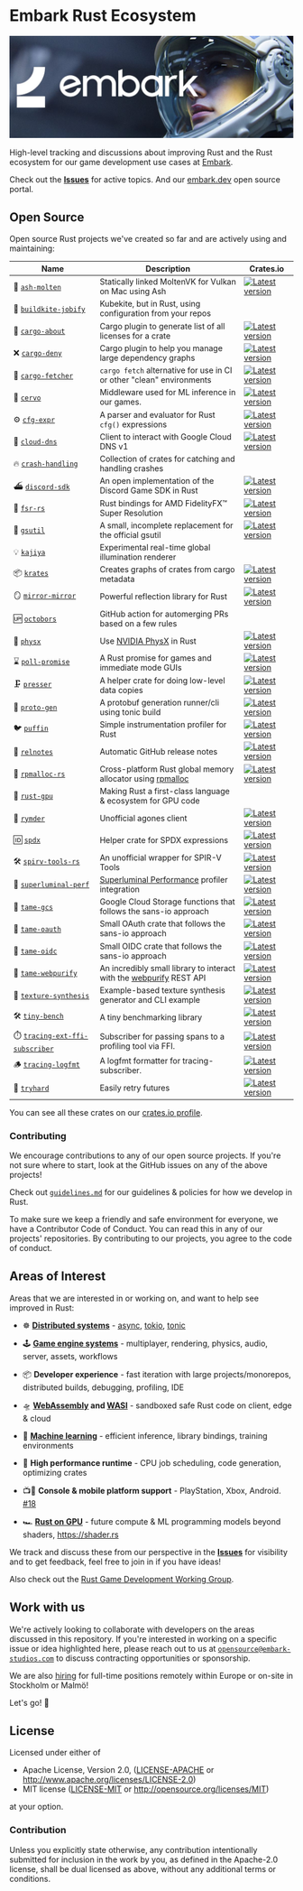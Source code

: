 # Embark Rust Ecosystem

[![Embark logo](media/embark-logo-bg.jpg)](http://embark.games)

High-level tracking and discussions about improving Rust and the Rust ecosystem for our game development use cases at [Embark](http://embark.games).

Check out the __[Issues](https://github.com/EmbarkStudios/rust-ecosystem/issues)__ for active topics. And our [embark.dev](https://embark.dev) open source portal.

## Open Source

Open source Rust projects we've created so far and are actively using and maintaining:

Name | Description | Crates.io
--- | --- | ---
🌋 [`ash-molten`](https://github.com/EmbarkStudios/ash-molten.git) | Statically linked MoltenVK for Vulkan on Mac using Ash | [![Latest version](https://img.shields.io/crates/v/ash-molten.svg)](https://crates.io/crates/ash-molten)
👷 [`buildkite-jobify`](https://github.com/EmbarkStudios/buildkite-jobify) | Kubekite, but in Rust, using configuration from your repos
📜 [`cargo-about`](https://github.com/EmbarkStudios/cargo-about) | Cargo plugin to generate list of all licenses for a crate | [![Latest version](https://img.shields.io/crates/v/cargo-about.svg)](https://crates.io/crates/cargo-about)
❌ [`cargo-deny`](https://github.com/EmbarkStudios/cargo-deny) | Cargo plugin to help you manage large dependency graphs | [![Latest version](https://img.shields.io/crates/v/cargo-deny.svg)](https://crates.io/crates/cargo-deny)
🎁 [`cargo-fetcher`](https://github.com/EmbarkStudios/cargo-fetcher) | `cargo fetch` alternative for use in CI or other "clean" environments | [![Latest version](https://img.shields.io/crates/v/cargo-fetcher.svg)](https://crates.io/crates/cargo-fetcher)
🧠 [`cervo`](https://github.com/EmbarkStudios/cervo) | Middleware used for ML inference in our games. | [![Latest version](https://img.shields.io/crates/v/cervo.svg)](https://crates.io/crates/cervo)
⚙️ [`cfg-expr`](https://github.com/EmbarkStudios/cfg-expr) | A parser and evaluator for Rust `cfg()` expressions | [![Latest version](https://img.shields.io/crates/v/cfg-expr.svg)](https://crates.io/crates/cfg-expr)
📒 [`cloud-dns`](https://github.com/EmbarkStudios/cloud-dns) | Client to interact with Google Cloud DNS v1 | [![Latest version](https://img.shields.io/crates/v/cloud-dns.svg)](https://crates.io/crates/cloud-dns) |
🔥 [`crash-handling`](https://github.com/EmbarkStudios/crash-handling) | Collection of crates for catching and handling crashes
⛴️ [`discord-sdk`](https://github.com/EmbarkStudios/discord-sdk) | An open implementation of the Discord Game SDK in Rust | [![Latest version](https://img.shields.io/crates/v/discord-sdk.svg)](https://crates.io/crates/discord-sdk)
🌉 [`fsr-rs`](https://github.com/EmbarkStudios/fsr-rs) | Rust bindings for AMD FidelityFX™ Super Resolution | [![Latest version](https://img.shields.io/crates/v/fsr.svg)](https://crates.io/crates/fsr)
🚙 [`gsutil`](https://github.com/EmbarkStudios/gsutil) | A small, incomplete replacement for the official gsutil | [![Latest version](https://img.shields.io/crates/v/gsutil.svg)](https://crates.io/crates/gsutil)
💡 [`kajiya`](https://github.com/EmbarkStudios/kajiya) | Experimental real-time global illumination renderer
📦 [`krates`](https://github.com/EmbarkStudios/krates) | Creates graphs of crates from cargo metadata | [![Latest version](https://img.shields.io/crates/v/krates.svg)](https://crates.io/crates/krates)
🪞 [`mirror-mirror`](https://github.com/EmbarkStudios/mirror-mirror) | Powerful reflection library for Rust | [![Latest version](https://img.shields.io/crates/v/mirror-mirror.svg)](https://crates.io/crates/mirror-mirror)
🆙 [`octobors`](https://github.com/EmbarkStudios/octobors) | GitHub action for automerging PRs based on a few rules
🎳 [`physx`](https://github.com/EmbarkStudios/physx-rs) | Use [NVIDIA PhysX](https://github.com/NVIDIAGameWorks/PhysX) in Rust | [![Latest version](https://img.shields.io/crates/v/physx.svg)](https://crates.io/crates/physx)
⌛ [`poll-promise`](https://github.com/EmbarkStudios/poll-promise) | A Rust promise for games and immediate mode GUIs | [![Latest version](https://img.shields.io/crates/v/poll-promise.svg)](https://crates.io/crates/poll-promise)
🗜 [`presser`](https://github.com/EmbarkStudios/presser) | A helper crate for doing low-level data copies | [![Latest version](https://img.shields.io/crates/v/presser.svg)](https://crates.io/crates/presser)
💠 [`proto-gen`](https://github.com/EmbarkStudios/proto-gen) | A protobuf generation runner/cli using tonic build | [![Latest version](https://img.shields.io/crates/v/proto-gen.svg)](https://crates.io/crates/proto-gen)
🐦 [`puffin`](https://github.com/EmbarkStudios/puffin) | Simple instrumentation profiler for Rust | [![Latest version](https://img.shields.io/crates/v/puffin.svg)](https://crates.io/crates/puffin)
📓 [`relnotes`](https://github.com/EmbarkStudios/relnotes) | Automatic GitHub release notes | [![Latest version](https://img.shields.io/crates/v/relnotes.svg)](https://crates.io/crates/relnotes)
🐏 [`rpmalloc-rs`](https://github.com/EmbarkStudios/rpmalloc-rs) | Cross-platform Rust global memory allocator using [rpmalloc](https://github.com/rampantpixels/rpmalloc) | [![Latest version](https://img.shields.io/crates/v/rpmalloc.svg)](https://crates.io/crates/rpmalloc)
🐉 [`rust-gpu`](https://github.com/EmbarkStudios/rust-gpu) |  Making Rust a first-class language & ecosystem for GPU code |
🌌 [`rymder`](https://github.com/EmbarkStudios/rymder) | Unofficial agones client | [![Latest version](https://img.shields.io/crates/v/rymder.svg)](https://crates.io/crates/rymder)
🆔 [`spdx`](https://github.com/EmbarkStudios/spdx) | Helper crate for SPDX expressions | [![Latest version](https://img.shields.io/crates/v/spdx.svg)](https://crates.io/crates/spdx)
🛠 [`spirv-tools-rs`](https://github.com/EmbarkStudios/spirv-tools-rs) | An unofficial wrapper for SPIR-V Tools | [![Latest version](https://img.shields.io/crates/v/spirv-tools.svg)](https://crates.io/crates/spirv-tools)
🔆 [`superluminal-perf`](https://github.com/EmbarkStudios/superluminal-perf-rs) | [Superluminal Performance](http://superluminal.eu) profiler integration | [![Latest version](https://img.shields.io/crates/v/superluminal-perf.svg)](https://crates.io/crates/superluminal-perf)
📂 [`tame-gcs`](https://github.com/EmbarkStudios/tame-gcs) | Google Cloud Storage functions that follows the sans-io approach | [![Latest version](https://img.shields.io/crates/v/tame-gcs.svg)](https://crates.io/crates/tame-gcs)
🔐 [`tame-oauth`](https://github.com/EmbarkStudios/tame-oauth) | Small OAuth crate that follows the sans-io approach | [![Latest version](https://img.shields.io/crates/v/tame-oauth.svg)](https://crates.io/crates/tame-oauth)
🧬 [`tame-oidc`](https://github.com/EmbarkStudios/tame-oidc) | Small OIDC crate that follows the sans-io approach | [![Latest version](https://img.shields.io/crates/v/tame-oidc.svg)](https://crates.io/crates/tame-oidc)
💩 [`tame-webpurify`](https://github.com/EmbarkStudios/tame-webpurify) | An incredibly small library to interact with the [webpurify](https://www.webpurify.com/documentation/) REST API | [![Latest version](https://img.shields.io/crates/v/tame-webpurify.svg)](https://crates.io/crates/tame-webpurify)
🎨 [`texture-synthesis`](https://github.com/EmbarkStudios/texture-synthesis) | Example-based texture synthesis generator and CLI example | [![Latest version](https://img.shields.io/crates/v/texture-synthesis.svg)](https://crates.io/crates/texture-synthesis)
🛠 [`tiny-bench`](https://github.com/EmbarkStudios/tiny-bench) | A tiny benchmarking library | [![Latest version](https://img.shields.io/crates/v/tiny-bench.svg)](https://crates.io/crates/tiny-bench)  
⏱️ [`tracing-ext-ffi-subscriber`](https://github.com/EmbarkStudios/tracing-ext-ffi-subscriber) | Subscriber for passing spans to a profiling tool via FFI. | [![Latest version](https://img.shields.io/crates/v/tracing-ext-ffi-subscriber.svg)](https://crates.io/crates/tracing-ext-ffi-subscriber)
🪵️ [`tracing-logfmt`](https://github.com/EmbarkStudios/tracing-logfmt) | A logfmt formatter for tracing-subscriber. | [![Latest version](https://img.shields.io/crates/v/tracing-logfmt.svg)](https://crates.io/crates/tracing-logfmt)
💫 [`tryhard`](https://github.com/EmbarkStudios/tryhard) | Easily retry futures | [![Latest version](https://img.shields.io/crates/v/tryhard.svg)](https://crates.io/crates/tryhard)

You can see all these crates on our [crates.io profile](https://crates.io/users/embark-studios).

### Contributing

We encourage contributions to any of our open source projects. If you're not sure where to start, look at the GitHub issues on any of the above projects!

Check out [`guidelines.md`](guidelines.md) for our guidelines & policies for how we develop in Rust.

To make sure we keep a friendly and safe environment for everyone, we have a Contributor Code of Conduct. You can read this in any of our projects' repositories. By contributing to our projects, you agree to the code of conduct.

## Areas of Interest

Areas that we are interested in or working on, and want to help see improved in Rust:

* ☸ __[Distributed systems](https://areweasyncyet.rs/)__ - [async](https://rust-lang.github.io/async-book/), [tokio](https://tokio.rs/), [tonic](https://github.com/hyperium/tonic)

* 🕹️ __[Game engine systems](http://arewegameyet.com/)__ - multiplayer, rendering, physics, audio, server, assets, workflows

* 📦 __Developer experience__ - fast iteration with large projects/monorepos, distributed builds, debugging, profiling, IDE

* 🛸 __[WebAssembly](https://webassembly.org/) and [WASI](https://hacks.mozilla.org/2019/03/standardizing-wasi-a-webassembly-system-interface/)__ - sandboxed safe Rust code on client, edge & cloud

* 🤖 __[Machine learning](http://www.arewelearningyet.com/)__ - efficient inference, library bindings, training environments

* 🚀 __High performance runtime__ - CPU job scheduling, code generation, optimizing crates

* 📺📱 __Console & mobile platform support__ - PlayStation, Xbox, Android. [#18](https://github.com/EmbarkStudios/rust-ecosystem/issues/18)

* 🏎 [__Rust on GPU__](https://shader.rs) - future compute & ML programming models beyond shaders, <https://shader.rs>

We track and discuss these from our perspective in the __[Issues](https://github.com/EmbarkStudios/rust-ecosystem/issues)__ for visibility and to get feedback, feel free to join in if you have ideas!

Also check out the [Rust Game Development Working Group](https://github.com/rust-gamedev/wg).

## Work with us

We're actively looking to collaborate with developers on the areas discussed in this repository. If you're interested in working on a specific issue or idea highlighted here, please reach out to us at [`opensource@embark-studios.com`](mailto:opensource@embark-studios.com) to discuss contracting opportunities or sponsorship.

We are also [hiring](https://embark.games/jobs/) for full-time positions remotely within Europe or on-site in Stockholm or Malmö!

Let's go! 🚀

## License

Licensed under either of

* Apache License, Version 2.0, ([LICENSE-APACHE](LICENSE-APACHE) or <http://www.apache.org/licenses/LICENSE-2.0>)
* MIT license ([LICENSE-MIT](LICENSE-MIT) or <http://opensource.org/licenses/MIT>)

at your option.

### Contribution

Unless you explicitly state otherwise, any contribution intentionally submitted for inclusion in the work by you, as defined in the Apache-2.0 license, shall be dual licensed as above, without any additional terms or conditions.
